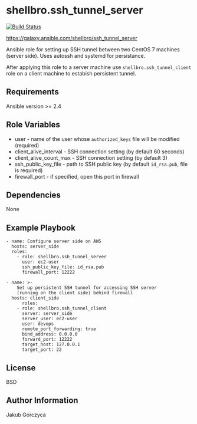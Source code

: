 shellbro.ssh_tunnel_server
==========================

[![Build Status](https://travis-ci.org/shellbro/ansible-role-ssh-tunnel-server.svg?branch=master)](https://travis-ci.org/shellbro/ansible-role-ssh-tunnel-server)

https://galaxy.ansible.com/shellbro/ssh_tunnel_server

Ansible role for setting up SSH tunnel between two CentOS 7 machines (server
side). Uses autossh and systemd for persistance.

After applying this role to a server machine use `shellbro.ssh_tunnel_client`
role on a client machine to estabish persistent tunnel.

Requirements
------------

Ansible version >= 2.4

Role Variables
--------------

* user - name of the user whose `authorized_keys` file will be modified
(required)
* client_alive_interval - SSH connection setting (by default 60 seconds)
* client_alive_count_max - SSH connection setting (by default 3)
* ssh_public_key_file - path to SSH public key (by default `id_rsa.pub`, file is
required)
* firewall_port - if specified, open this port in firewall

Dependencies
------------

None

Example Playbook
----------------

    - name: Configure server side on AWS
      hosts: server_side
      roles:
        - role: shellbro.ssh_tunnel_server
          user: ec2-user
          ssh_public_key_file: id_rsa.pub
          firewall_port: 12222

    - name: >-
        Set up persistent SSH tunnel for accessing SSH server
        (running on the client side) behind firewall
      hosts: client_side
          roles:
        - role: shellbro.ssh_tunnel_client
          server: server_side
          server_user: ec2-user
          user: devops
          remote_port_forwarding: true
          bind_address: 0.0.0.0
          forward_port: 12222
          target_host: 127.0.0.1
          target_port: 22

License
-------

BSD

Author Information
------------------

Jakub Gorczyca
